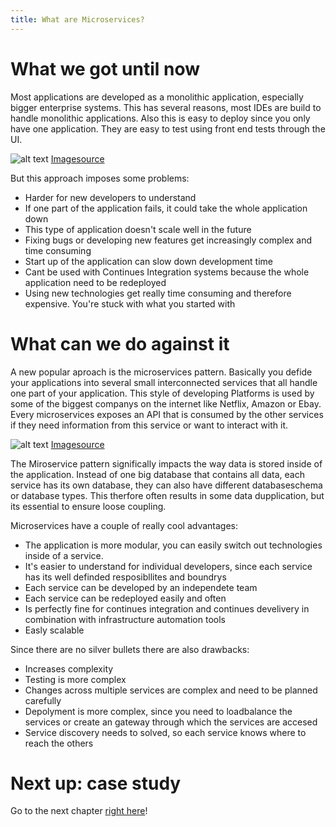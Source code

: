 ```yaml
---
title: What are Microservices?
---
```


# What we got until now
Most applications are developed as a monolithic application, especially bigger enterprise systems. This has several reasons, most IDEs are build to handle monolithic applications. Also this is easy to deploy since you only have one application. They are easy to test using front end tests through the UI.

![alt text](http://bits.citrusbyte.com/images/posts/2015-08-24-microservices-monolith.png "Monolithc Application")
[Imagesource](http://bits.citrusbyte.com/images/posts/2015-08-24-microservices-monolith.png)

But this approach imposes some problems:

- Harder for new developers to understand
- If one part of the application fails, it could take the whole application down
- This type of application doesn't scale well in the future
- Fixing bugs or developing new features get increasingly complex and time consuming
- Start up of the application can slow down development time
- Cant be used with Continues Integration systems because the whole application need to be redeployed
- Using new technologies get really time consuming and therefore expensive. You're stuck with what you started with


# What can we do against it
A new popular aproach is the microservices pattern. Basically you defide your applications into several small interconnected services that all handle one part of your application. This style of developing Platforms is used by some of the biggest companys on the internet like Netflix, Amazon or Ebay. Every microservices exposes an API that is consumed by the other services if they need information from this service or want to interact with it.

![alt text](http://bits.citrusbyte.com/images/posts/2015-08-24-microservices-architecture.png "Microservice Application")
[Imagesource](http://bits.citrusbyte.com/images/posts/2015-08-24-microservices-architecture.png)

The Miroservice pattern significally impacts the way data is stored inside of the application. Instead of one big database that contains all data, each service has its own database, they can also have different databaseschema or database types. This therfore often results in some data dupplication, but its essential to ensure loose coupling.

Microservices have a couple of really cool advantages:

- The application is more modular, you can easily switch out technologies inside of a service.
- It's easier to understand for individual developers, since each service has its well definded resposibllites and boundrys
- Each service can be developed by an independete team
- Each service can be redeployed easily and often
- Is perfectly fine for continues integration and continues develivery in combination with infrastructure automation tools
- Easly scalable


Since there are no silver bullets there are also drawbacks:

- Increases complexity
- Testing is more complex
- Changes across multiple services are complex and need to be planned carefully
- Depolyment is more complex, since you need to loadbalance the services or create an gateway through which the services are accesed
- Service discovery needs to solved, so each service knows where to reach the others

# Next up: case study

Go to the next chapter [right here](/tutorials/02-casestudy)!

